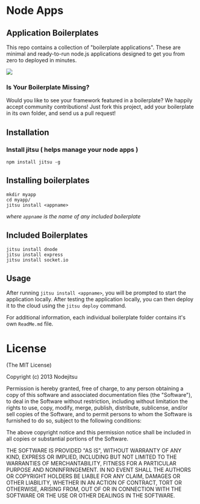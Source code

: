 # Node Apps

## Application Boilerplates

This repo contains a collection of "boilerplate applications". These are  minimal and ready-to-run node.js applications designed to get you from zero to deployed in minutes.

![](https://github.com/nodeapps/boilerplates/raw/master/screenshots/jitsu_install_express.png)

### Is Your Boilerplate Missing?

Would you like to see your framework featured in a boilerplate? We happily accept community contributions! Just fork this project, add your boilerplate in its own folder, and send us a pull request!

## Installation

### Install jitsu ( helps manage your node apps )

    npm install jitsu -g

## Installing boilerplates

    mkdir myapp
    cd myapp/
    jitsu install <appname>

*where `appname` is the name of any included boilerplate*

## Included Boilerplates

```
jitsu install dnode
jitsu install express
jitsu install socket.io

```

## Usage

After running `jitsu install <appname>`, you will be prompted to start the application locally. After testing the application locally, you can then deploy it to the cloud using the `jitsu deploy` command.

For additional information, each individual boilerplate folder contains it's own `ReadMe.md` file.

# License

(The MIT License)

Copyright (c) 2013 Nodejitsu

Permission is hereby granted, free of charge, to any person obtaining a copy of this software and associated documentation files (the "Software"), to deal in the Software without restriction, including without limitation the rights to use, copy, modify, merge, publish, distribute, sublicense, and/or sell copies of the Software, and to permit persons to whom the Software is furnished to do so, subject to the following conditions:

The above copyright notice and this permission notice shall be included in all copies or substantial portions of the Software.

THE SOFTWARE IS PROVIDED "AS IS", WITHOUT WARRANTY OF ANY KIND, EXPRESS OR IMPLIED, INCLUDING BUT NOT LIMITED TO THE WARRANTIES OF MERCHANTABILITY, FITNESS FOR A PARTICULAR PURPOSE AND NONINFRINGEMENT. IN NO EVENT SHALL THE AUTHORS OR COPYRIGHT HOLDERS BE LIABLE FOR ANY CLAIM, DAMAGES OR OTHER LIABILITY, WHETHER IN AN ACTION OF CONTRACT, TORT OR OTHERWISE, ARISING FROM, OUT OF OR IN CONNECTION WITH THE SOFTWARE OR THE USE OR OTHER DEALINGS IN THE SOFTWARE.
